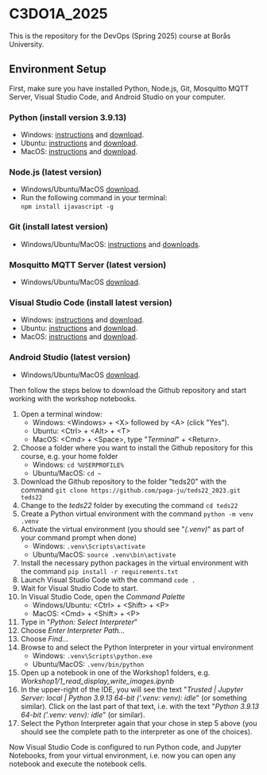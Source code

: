 # C3DO1A_2025
This is the repository for the DevOps (Spring 2025) course at Borås University.

## Environment Setup

First, make sure you have installed Python, Node.js, Git, Mosquitto MQTT Server, Visual Studio Code, and Android Studio on your computer.

### Python (install version 3.9.13)
- Windows: [instructions](https://docs.python.org/3/using/windows.html) and [download](https://www.python.org/downloads/windows).
- Ubuntu: [instructions](https://docs.python.org/3/using/unix.html) and [download](https://www.python.org/downloads/source).
- MacOS: [instructions](https://docs.python.org/3/using/mac.html) and [download](https://www.python.org/downloads/mac-osx).
### Node.js (latest version)
- Windows/Ubuntu/MacOS [download](https://nodejs.org/en/download).
- Run the following command in your terminal:  
`npm install ijavascript -g`
### Git (install latest version)
- Windows/Ubuntu/MacOS: [instructions](https://git-scm.com/book/en/v2/Getting-Started-Installing-Git) and [downloads](https://git-scm.com/downloads).
### Mosquitto MQTT Server (latest version)
- Windows/Ubuntu/MacOS [download](https://mosquitto.org/download).
### Visual Studio Code (install latest version)
- Windows: [instructions](https://code.visualstudio.com/docs/setup/windows) and [download](https://code.visualstudio.com/download).
- Ubuntu: [instructions](https://code.visualstudio.com/docs/setup/linux) and [download](https://code.visualstudio.com/download).
- MacOS: [instructions](https://code.visualstudio.com/docs/setup/mac) and [download](https://code.visualstudio.com/download).
### Android Studio (latest version)
- Windows/Ubuntu/MacOS [download](https://developer.android.com/studio).

Then follow the steps below to download the Github repository and start working with the workshop notebooks.

1. Open a terminal window:
   - Windows: \<Windows\> + \<X\> followed by \<A\> (click "Yes").
   - Ubuntu: \<Ctrl\> + \<Alt\> + \<T\>
   - MacOS: \<Cmd\> + \<Space\>, type "*Terminal*" + \<Return\>.
2. Choose a folder where you want to install the Github repository for this course, e.g. your home folder
   - Windows: `cd %USERPROFILE%`
   - Ubuntu/MacOS: `cd ~`
3. Download the Github repository to the folder "teds20" with the command `git clone https://github.com/paga-ju/teds22_2023.git teds22`
4. Change to the *teds22* folder by executing the command `cd teds22`
5. Create a Python virtual environment with the command `python -m venv .venv`
6. Activate the virtual environment (you should see "*(.venv)*" as part of your command prompt when done)
   - Windows: `.venv\Scripts\activate`
   - Ubuntu/MacOS: `source .venv\bin\activate`
7. Install the necessary python packages in the virtual environment with the command `pip install -r requirements.txt`
8. Launch Visual Studio Code with the command `code .`
9. Wait for Visual Studio Code to start.
10. In Visual Studio Code, open the *Command Palette*
    - Windows/Ubuntu: \<Ctrl\> + \<Shift\> + \<P\>
    - MacOS: \<Cmd\> + \<Shift\> + \<P\>
11. Type in "*Python: Select Interpreter*"
12. Choose *Enter Interpreter Path...*
13. Choose *Find...*
14. Browse to and select the Python Interpreter in your virtual environment
    - Windows: `.venv\Scripts\python.exe`
    - Ubuntu/MacOS: `.venv/bin/python`
15. Open up a notebook in one of the Workshop1 folders, e.g. *Workshop1/1_read_display_write_images.ipynb*
16. In the upper-right of the IDE, you will see the text "*Trusted | Jupyter Server: local | Python 3.9.13 64-bit ('.venv: venv): idle*" (or something similar). Click on the last part of that text, i.e. with the text "*Python 3.9.13 64-bit ('.venv: venv): idle*" (or similar).
17. Select the Python Interpreter again that your chose in step 5 above (you should see the complete path to the interpreter as one of the choices).

Now Visual Studio Code is configured to run Python code, and Jupyter Notebooks, from your virtual environment, i.e. now you can open any notebook and execute the notebook cells.

